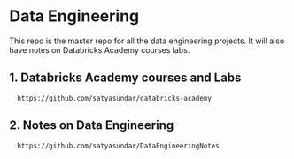 # Data Engineering
This repo is the master repo for all the data engineering projects. It will also have notes on Databricks Academy courses labs.

## 1. Databricks Academy courses and Labs
      https://github.com/satyasundar/databricks-academy
      
## 2. Notes on Data Engineering
      https://github.com/satyasundar/DataEngineeringNotes
